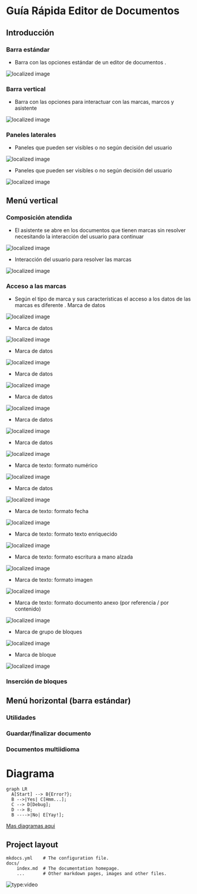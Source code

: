 # Guía Rápida Editor de Documentos

## Introducción

### Barra estándar
*  Barra con las opciones estándar de un editor de documentos .

![localized image](img/foto.JPG)


### Barra vertical
*  Barra con las opciones para interactuar con las marcas, marcos y
asistente

![localized image](img/foto1.JPG)

### Paneles laterales
*  Paneles que pueden ser visibles o no según decisión del usuario

![localized image](img/foto2.JPG)

*  Paneles que pueden ser visibles o no según decisión del usuario

![localized image](img/foto3.JPG)

## Menú vertical
### Composición atendida

*  El asistente se abre en los documentos que tienen marcas sin resolver
necesitando la interacción del usuario para continuar

![localized image](img/foto4.JPG)

*  Interacción del usuario para resolver las marcas

![localized image](img/foto5.JPG)


### Acceso a las marcas

*  Según el tipo de marca y sus características el acceso a los datos de las
marcas es diferente .
Marca de datos


![localized image](img/foto6.JPG)

*  Marca de datos


![localized image](img/foto7.JPG)

*  Marca de datos


![localized image](img/foto8.JPG)

*  Marca de datos


![localized image](img/foto9.JPG)

*  Marca de datos


![localized image](img/foto10.JPG)

*  Marca de datos


![localized image](img/foto11.JPG)

*  Marca de datos


![localized image](img/foto12.JPG)

*  Marca de texto: formato numérico



![localized image](img/foto13.JPG)

*  Marca de datos


![localized image](img/foto14.JPG)

*  Marca de texto: formato fecha


![localized image](img/foto15.JPG)

*  Marca de texto: formato texto enriquecido


![localized image](img/foto16.JPG)

*  Marca de texto: formato escritura a mano alzada


![localized image](img/foto17.JPG)

*  Marca de texto: formato imagen


![localized image](img/foto18.JPG)

*  Marca de texto: formato documento anexo (por referencia / por
contenido)



![localized image](img/foto19.JPG)

*  Marca de grupo de bloques


![localized image](img/foto20.JPG)

*  Marca de bloque


![localized image](img/foto21.JPG)

### Inserción de bloques
## Menú horizontal (barra estándar)
### Utilidades
### Guardar/finalizar documento
### Documentos multiidioma


Diagrama
===


``` mermaid
graph LR
  A[Start] --> B{Error?};
  B -->|Yes| C[Hmm...];
  C --> D[Debug];
  D --> B;
  B ---->|No| E[Yay!];
```


[Mas diagramas aqui](https://squidfunk.github.io/mkdocs-material/reference/diagrams/)

## Project layout

    mkdocs.yml    # The configuration file.
    docs/
        index.md  # The documentation homepage.
        ...       # Other markdown pages, images and other files.
        

![type:video](https://www.youtube.com/embed/LXb3EKWsInQ)